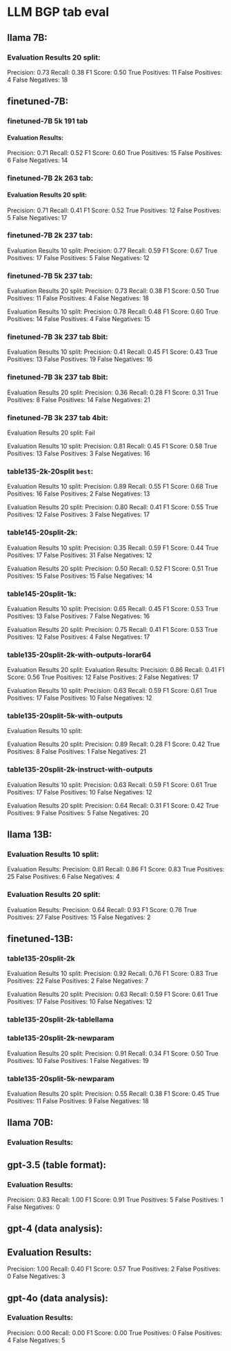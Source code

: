 # LLM BGP tab eval

## llama 7B:
### Evaluation Results 20 split:
Precision: 0.73
Recall: 0.38
F1 Score: 0.50
True Positives: 11
False Positives: 4
False Negatives: 18

## finetuned-7B:
### finetuned-7B 5k 191 tab
#### Evaluation Results:
Precision: 0.71
Recall: 0.52
F1 Score: 0.60
True Positives: 15
False Positives: 6
False Negatives: 14

### finetuned-7B 2k 263 tab: 
#### Evaluation Results 20 split:
Precision: 0.71
Recall: 0.41
F1 Score: 0.52
True Positives: 12
False Positives: 5
False Negatives: 17

### finetuned-7B 2k 237 tab: 
Evaluation Results 10 split:
Precision: 0.77
Recall: 0.59
F1 Score: 0.67
True Positives: 17
False Positives: 5
False Negatives: 12


### finetuned-7B 5k 237 tab: 
Evaluation Results 20 split:
Precision: 0.73
Recall: 0.38
F1 Score: 0.50
True Positives: 11
False Positives: 4
False Negatives: 18

Evaluation Results 10 split:
Precision: 0.78
Recall: 0.48
F1 Score: 0.60
True Positives: 14
False Positives: 4
False Negatives: 15

### finetuned-7B 3k 237 tab 8bit: 
Evaluation Results 10 split:
Precision: 0.41
Recall: 0.45
F1 Score: 0.43
True Positives: 13
False Positives: 19
False Negatives: 16

### finetuned-7B 3k 237 tab 8bit: 
Evaluation Results 20 split:
Precision: 0.36
Recall: 0.28
F1 Score: 0.31
True Positives: 8
False Positives: 14
False Negatives: 21

### finetuned-7B 3k 237 tab 4bit: 
Evaluation Results 20 split: Fail

Evaluation Results 10 split:
Precision: 0.81
Recall: 0.45
F1 Score: 0.58
True Positives: 13
False Positives: 3
False Negatives: 16

### table135-2k-20split `best`:
Evaluation Results 10 split:
Precision: 0.89
Recall: 0.55
F1 Score: 0.68
True Positives: 16
False Positives: 2
False Negatives: 13


Evaluation Results 20 split:
Precision: 0.80
Recall: 0.41
F1 Score: 0.55
True Positives: 12
False Positives: 3
False Negatives: 17

### table145-20split-2k:
Evaluation Results 10 split:
Precision: 0.35
Recall: 0.59
F1 Score: 0.44
True Positives: 17
False Positives: 31
False Negatives: 12

Evaluation Results 20 split:
Precision: 0.50
Recall: 0.52
F1 Score: 0.51
True Positives: 15
False Positives: 15
False Negatives: 14

### table145-20split-1k:
Evaluation Results 10 split:
Precision: 0.65
Recall: 0.45
F1 Score: 0.53
True Positives: 13
False Positives: 7
False Negatives: 16

Evaluation Results 20 split:
Precision: 0.75
Recall: 0.41
F1 Score: 0.53
True Positives: 12
False Positives: 4
False Negatives: 17

### table135-20split-2k-with-outputs-lorar64
Evaluation Results 20 split:
Evaluation Results:
Precision: 0.86
Recall: 0.41
F1 Score: 0.56
True Positives: 12
False Positives: 2
False Negatives: 17


Evaluation Results 10 split:
Precision: 0.63
Recall: 0.59
F1 Score: 0.61
True Positives: 17
False Positives: 10
False Negatives: 12


### table135-20split-5k-with-outputs
Evaluation Results 10 split:

Evaluation Results 20 split:
Precision: 0.89
Recall: 0.28
F1 Score: 0.42
True Positives: 8
False Positives: 1
False Negatives: 21


### table135-20split-2k-instruct-with-outputs
Evaluation Results 10 split:
Precision: 0.63
Recall: 0.59
F1 Score: 0.61
True Positives: 17
False Positives: 10
False Negatives: 12

Evaluation Results 20 split:
Precision: 0.64
Recall: 0.31
F1 Score: 0.42
True Positives: 9
False Positives: 5
False Negatives: 20

## llama 13B:
### Evaluation Results 10 split:
Evaluation Results:
Precision: 0.81
Recall: 0.86
F1 Score: 0.83
True Positives: 25
False Positives: 6
False Negatives: 4

### Evaluation Results 20 split:
Evaluation Results:
Precision: 0.64
Recall: 0.93
F1 Score: 0.76
True Positives: 27
False Positives: 15
False Negatives: 2

## finetuned-13B:
### table135-20split-2k
Evaluation Results 10 split:
Precision: 0.92
Recall: 0.76
F1 Score: 0.83
True Positives: 22
False Positives: 2
False Negatives: 7

Evaluation Results 20 split:
Precision: 0.63
Recall: 0.59
F1 Score: 0.61
True Positives: 17
False Positives: 10
False Negatives: 12


### table135-20split-2k-tablellama

### table135-20split-2k-newparam
Evaluation Results 20 split:
Precision: 0.91
Recall: 0.34
F1 Score: 0.50
True Positives: 10
False Positives: 1
False Negatives: 19


### table135-20split-5k-newparam
Evaluation Results 20 split:
Precision: 0.55
Recall: 0.38
F1 Score: 0.45
True Positives: 11
False Positives: 9
False Negatives: 18


## llama 70B:
### Evaluation Results:


## gpt-3.5 (table format):
### Evaluation Results:
Precision: 0.83
Recall: 1.00
F1 Score: 0.91
True Positives: 5
False Positives: 1
False Negatives: 0


## gpt-4 (data analysis):
## Evaluation Results:
Precision: 1.00
Recall: 0.40
F1 Score: 0.57
True Positives: 2
False Positives: 0
False Negatives: 3

## gpt-4o (data analysis):
### Evaluation Results:
Precision: 0.00
Recall: 0.00
F1 Score: 0.00
True Positives: 0
False Positives: 4
False Negatives: 5
